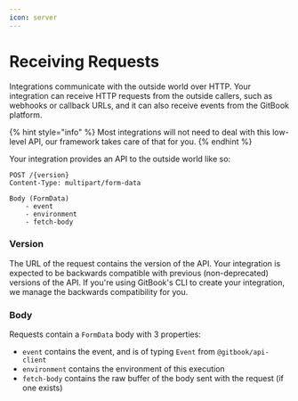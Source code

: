 ```yaml
---
icon: server
---
```


# Receiving Requests

Integrations communicate with the outside world over HTTP. Your integration can receive HTTP requests from the outside callers, such as webhooks or callback URLs, and it can also receive events from the GitBook platform.

{% hint style="info" %}
Most integrations will not need to deal with this low-level API, our framework takes care of that for you.
{% endhint %}

Your integration provides an API to the outside world like so:

```
POST /{version}
Content-Type: multipart/form-data

Body (FormData)
    - event
    - environment
    - fetch-body
```

### Version

The URL of the request contains the version of the API. Your integration is expected to be backwards compatible with previous (non-deprecated) versions of the API. If you're using GitBook's CLI to create your integration, we manage the backwards compatibility for you.

### Body

Requests contain a `FormData` body with 3 properties:

* `event` contains the event, and is of typing `Event` from `@gitbook/api-client`
* `environment` contains the environment of this execution
* `fetch-body` contains the raw buffer of the body sent with the request (if one exists)
